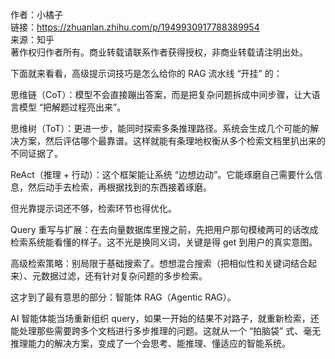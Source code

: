 作者：小橘子  
链接：https://zhuanlan.zhihu.com/p/1949930917788389954  
来源：知乎  
著作权归作者所有。商业转载请联系作者获得授权，非商业转载请注明出处。  
  

下面就来看看，高级提示词技巧是怎么给你的 RAG 流水线 “开挂” 的：

思维链（CoT）：模型不会直接蹦出答案，而是把复杂问题拆成中间步骤，让大语言模型 “把解题过程亮出来”。

思维树（ToT）：更进一步，能同时探索多条推理路径。系统会生成几个可能的解决方案，然后评估哪个最靠谱。这样就能有条理地权衡从多个检索文档里扒出来的不同证据了。

ReAct（推理 + 行动）：这个框架能让系统 “边想边动”。它能琢磨自己需要什么信息，然后动手去检索，再根据找到的东西接着琢磨。

但光靠提示词还不够，检索环节也得优化。

Query 重写与扩展：在去向量数据库里搜之前，先把用户那句模棱两可的话改成检索系统能看懂的样子。这不光是换同义词，关键是得 get 到用户的真实意图。

高级检索策略：别局限于基础搜索了。想想混合搜索（把相似性和关键词结合起来）、元数据过滤，还有针对复杂问题的多步检索。

这才到了最有意思的部分：智能体 RAG（Agentic RAG）。

AI 智能体能当场重新组织 query，如果一开始的结果不对路子，就重新检索，还能处理那些需要跨多个文档进行多步推理的问题。这就从一个 “拍脑袋” 式、毫无推理能力的解决方案，变成了一个会思考、能推理、懂适应的智能系统。